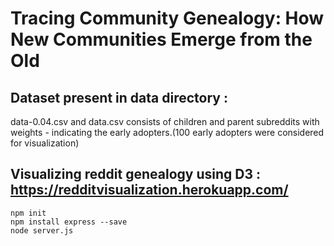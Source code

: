 # Tracing Community Genealogy: How New Communities Emerge from the Old
## Dataset present in data directory : 
data-0.04.csv and data.csv consists of children and parent subreddits with weights - indicating the early adopters.(100 early adopters were considered for visualization)




## Visualizing reddit genealogy using D3 : https://redditvisualization.herokuapp.com/

```
npm init
npm install express --save
node server.js
```



